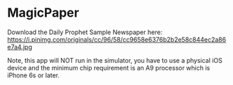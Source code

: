 # MagicPaper






Download the Daily Prophet Sample Newspaper here: https://i.pinimg.com/originals/cc/96/58/cc9658e6376b2b2e58c844ec2a86e7a4.jpg

Note, this app will NOT run in the simulator, you have to use a physical iOS device and the minimum chip requirement is an A9 processor which is iPhone 6s or later.
